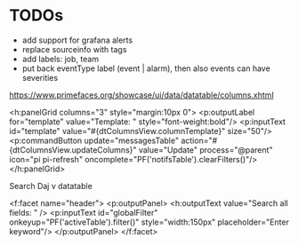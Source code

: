 # TODOs

- add support for grafana alerts
- replace sourceinfo with tags
- add labels: job, team
- put back eventType label (event | alarm), then also events can have severities



https://www.primefaces.org/showcase/ui/data/datatable/columns.xhtml


<h:panelGrid columns="3" style="margin:10px 0">
						<p:outputLabel for="template" value="Template: " style="font-weight:bold"/>
						<p:inputText id="template" value="#{dtColumnsView.columnTemplate}" size="50"/>
						<p:commandButton update="messagesTable" action="#{dtColumnsView.updateColumns}" value="Update" process="@parent" icon="pi pi-refresh" oncomplete="PF('notifsTable').clearFilters()"/>
					</h:panelGrid>


Search
Daj v datatable

<f:facet name="header">
							<p:outputPanel>
								<h:outputText value="Search all fields: " />
								<p:inputText id="globalFilter" onkeyup="PF('activeTable').filter()" style="width:150px" placeholder="Enter keyword"/>
							</p:outputPanel>
						</f:facet>
